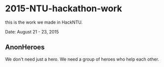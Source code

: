 # 2015-NTU-hackathon-work
this is the work we made in HackNTU.

Date: August 21 - 23, 2015

## AnonHeroes
We don't need just a hero. We need a group of heroes who help each other.
